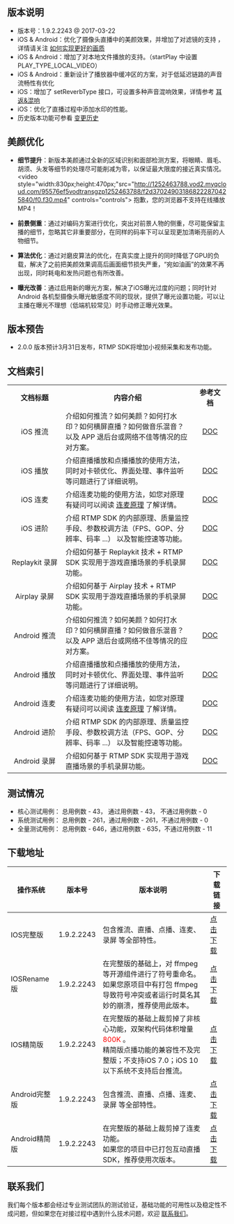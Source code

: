 ## 版本说明
- 版本号：1.9.2.2243 @ 2017-03-22
- iOS & Android：优化了摄像头直播中的美颜效果，并增加了对滤镜的支持 ，详情请关注 [如何实现更好的画质](https://www.qcloud.com/document/product/454/7955)
- iOS & Android：增加了对本地文件播放的支持。（startPlay 中设置 PLAY_TYPE_LOCAL_VIDEO）
- iOS & Android：重新设计了播放器中缓冲区的方案，对于低延迟链路的声音流畅性有优化
- iOS：增加了 setReverbType 接口，可设置多种声音混响效果，详情参考 [耳返&混响](https://www.qcloud.com/document/product/454/7879#step-13.3A-.E8.80.B3.E8.BF.94.26amp.3B.E6.B7.B7.E5.93.8D)
- iOS：优化了直播过程中添加水印的性能。
- 历史版本功能可参看 [变更历史](https://www.qcloud.com/document/product/454/7878)

## 美颜优化
- **细节提升**：新版本美颜通过全新的区域识别和面部检测方案，将眼睛、眉毛、胡须、头发等细节的处理尽可能削减为零，以保证最大限度的接近真实情况。
<video style="width:830px;height:470px;"src="http://1252463788.vod2.myqcloud.com/95576ef5vodtransgzp1252463788/f2d370249031868222870425840/f0.f30.mp4" controls="controls">
抱歉，您的浏览器不支持在线播放MP4！
</video>

- **前景侧重**：通过对编码方案进行优化，突出对前景人物的侧重，尽可能保留主播的细节，忽略其它非重要部分，在同样的码率下可以呈现更加清晰亮丽的人物细节。

- **算法优化**：通过对磨皮算法的优化，在真实度上提升的同时降低了GPU的负载，解决了之前把美颜效果调高后画面细节损失严重，“宛如油画”的效果不再出现，同时耗电和发热问题也有所改善。

- **曝光改善**：通过启用新的曝光方案，解决了iOS曝光过度的问题；同时针对 Android 各机型摄像头曝光敏感度不同的现状，提供了曝光设置功能，可以让主播在曝光不理想（低端机较常见）时手动修正曝光效果。

## 版本预告
- 2.0.0 版本预计3月31日发布，RTMP SDK将增加小视频采集和发布功能。

## 文档索引
<table class="t">
<tbody><tr>
<th style="text-align: center; width: 150px;"> 文档标题
</th><th style="text-align: center; width: 500px;"> 内容介绍
</th><th style="text-align: center; width: 85px;"> 参考文档
</th></tr>
<tr>
<td style="text-align: center;"> iOS 推流
</td><td> 介绍如何推流？如何美颜？如何打水印？如何横屏直播？如何做音乐混音？以及 APP 退后台或网络不佳等情况的应对方案。
</td><td style="text-align: center;"> <a href="https://www.qcloud.com/document/product/454/7879">DOC</a>
</td></tr>
<tr>
<td style="text-align: center;"> iOS 播放
</td><td> 介绍直播播放和点播播放的使用方法，同时对卡顿优化、界面处理、事件监听等问题进行了详细说明。
</td><td style="text-align: center;"> <a href="https://www.qcloud.com/document/product/454/7880">DOC</a>
</td></tr>
<td style="text-align: center;"> iOS 连麦
</td><td> 介绍连麦功能的使用方法，如您对原理有疑问可以阅读 <a href="https://www.qcloud.com/document/product/454/8092">连麦原理</a> 了解详情。
</td><td style="text-align: center;"> <a href="https://www.qcloud.com/document/product/454/8090">DOC</a>
</td></tr>
<td style="text-align: center;"> iOS 进阶
</td><td> 介绍 RTMP SDK 的内部原理、质量监控手段、参数校调方法（FPS、GOP、分辨率、码率 ...） 以及智能控速等功能。
</td><td style="text-align: center;"> <a href="https://www.qcloud.com/document/product/454/7884">DOC</a>
</td></tr>
<td style="text-align: center;">  Replaykit 录屏
</td><td> 介绍如何基于 Replaykit 技术 + RTMP SDK 实现用于游戏直播场景的手机录屏功能。
</td><td style="text-align: center;"> <a href="https://www.qcloud.com/document/product/454/7883">DOC</a>
</td></tr>
<td style="text-align: center;">  Airplay 录屏
</td><td> 介绍如何基于 Airplay 技术 + RTMP SDK 实现用于游戏直播场景的手机录屏功能。
</td><td style="text-align: center;"> <a href="https://www.qcloud.com/document/product/454/7956">DOC</a>
</td></tr>
<td style="text-align: center;"> Android 推流
</td><td>  介绍如何推流？如何美颜？如何打水印？如何横屏直播？如何做音乐混音？以及 APP 退后台或网络不佳等情况的应对方案。
</td><td style="text-align: center;"> <a href="https://www.qcloud.com/document/product/454/7885">DOC</a>
</td></tr>
<td style="text-align: center;"> Android 播放
</td><td> 介绍直播播放和点播播放的使用方法，同时对卡顿优化、界面处理、事件监听等问题进行了详细说明。
</td><td style="text-align: center;"> <a href="https://www.qcloud.com/document/product/454/7886">DOC</a>
</td></tr>
<td style="text-align: center;"> Android 连麦
</td><td> 介绍连麦功能的使用方法，如您对原理有疑问可以阅读 <a href="https://www.qcloud.com/document/product/454/8092">连麦原理</a> 了解详情。
</td><td style="text-align: center;"> <a href="https://www.qcloud.com/document/product/454/8091">DOC</a>
</td></tr>
<td style="text-align: center;">  Android 进阶
</td><td> 介绍 RTMP SDK 的内部原理、质量监控手段、参数校调方法（FPS、GOP、分辨率、码率 ...） 以及智能控速等功能。
</td><td style="text-align: center;"> <a href="https://www.qcloud.com/document/product/454/7890">DOC</a>
</td></tr>
<td style="text-align: center;"> Android 录屏
</td><td> 介绍如何基于 RTMP SDK 实现用于游戏直播场景的手机录屏功能。
</td><td style="text-align: center;"> <a href="https://www.qcloud.com/document/product/454/7889">DOC</a>
</td></tr>
</tbody></table>


## 测试情况
- 核心测试用例： 总用例数 - 43， 通过用例数  - 43， 不通过用例数 - 0
- 系统测试用例： 总用例数 - 261，通过用例数 - 261，不通过用例数 - 0
- 全量测试用例： 总用例数 - 646，通过用例数 - 635，不通过用例数 - 11

## 下载地址

| 操作系统 | 版本号 | 版本说明|下载链接 |
| ---- | ----------- | ---- | ---- | 
| IOS完整版  | 1.9.2.2243  | 包含推流、直播、点播、连麦、录屏 等全部特性。 | [点击下载](http://download-1252463788.cossh.myqcloud.com/RTMPSDKiOS1.9.2.2243.zip)  |
| IOSRename版  | 1.9.2.2243  | 在完整版的基础上，对 ffmpeg 等开源组件进行了符号重命名。<br>如果您原项目中有打包 ffmpeg 导致符号冲突或者运行时莫名其妙的崩溃，推荐使用此版本。 | [点击下载](http://download-1252463788.cossh.myqcloud.com/RTMPSDKiOSRename1.9.2.2243.zip) |
| IOS精简版  | 1.9.2.2243  | 在完整版的基础上裁剪掉了非核心功能，双架构代码体积增量 <font color='red'>800K</font> 。<br> 精简版点播功能的兼容性不及完整版；不支持iOS 7.0；iOS 10 以下系统不支持后台推流。 | [点击下载](http://download-1252463788.cossh.myqcloud.com/RTMPSDKiOSSimple1.9.2.2243.zip)  |
| Android完整版  | 1.9.2.2243 | 包含推流、直播、点播、连麦、录屏 等全部特性。 | [点击下载](http://download-1252463788.cossh.myqcloud.com/RTMPSDKAndroid1.9.2.2243.zip)  |
| Android精简版  | 1.9.2.2243 | 在完整版的基础上裁剪掉了连麦功能。 <br> 如果您的项目中已打包互动直播SDK，推荐使用次版本。 | [点击下载](http://download-1252463788.cossh.myqcloud.com/RTMPSDKAndroidSimple1.9.2.2243.zip)  |

## 联系我们
我们每个版本都会经过专业测试团队的测试验证，基础功能的可用性以及稳定性不成问题，但如果您在对接过程中遇到什么技术问题，欢迎 [联系我们](https://www.qcloud.com/document/product/454/7998)。

